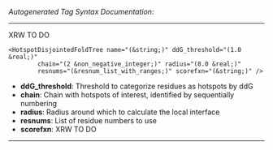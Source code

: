_Autogenerated Tag Syntax Documentation:_

---
XRW TO DO

```
<HotspotDisjointedFoldTree name="(&string;)" ddG_threshold="(1.0 &real;)"
        chain="(2 &non_negative_integer;)" radius="(8.0 &real;)"
        resnums="(&resnum_list_with_ranges;)" scorefxn="(&string;)" />
```

-   **ddG_threshold**: Threshold to categorize residues as hotspots by ddG
-   **chain**: Chain with hotspots of interest, identified by sequentially numbering
-   **radius**: Radius around which to calculate the local interface
-   **resnums**: List of residue numbers to use
-   **scorefxn**: XRW TO DO

---
